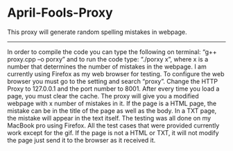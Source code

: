 # April-Fools-Proxy
This proxy will generate random spelling mistakes in webpage. 

______________________________________________________________________________________________________________________________
In order to compile the code you can type the following on terminal: “g++ proxy.cpp –o porxy” and to run the code type: “./porxy x”, where x is a number that determines the number of mistakes in the webpage. 
I am currently using Firefox as my web browser for testing. To configure the web browser you must go to the setting and search “proxy”. Change the HTTP Proxy to 127.0.0.1 and the port number to 8001. After every time you load a page, you must clear the cache. 
The proxy will give you a modified webpage with x number of mistakes in it. If the page is a HTML page, the mistake can be in the title of the page as well as the body. In a TXT page, the mistake will appear in the text itself. 
The testing was all done on my MacBook pro using Firefox. All the test cases that were provided currently work except for the gif. If the page is not a HTML or TXT, it will not modify the page just send it to the browser as it received it. 
